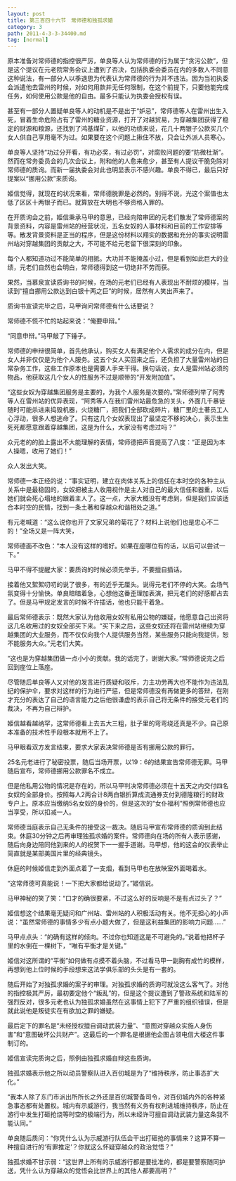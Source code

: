 ```yaml
---
layout: post
title: 第三百四十六节　常师德和独孤求婚
category: 3
path: 2011-4-3-3-34400.md
tag: [normal]
---
```


原本准备对常师德的指控很严厉，单良等人认为常师德的行为属于“贪污公款”，但是这个提议在元老院常务会议上遭到了否决，包括执委会委员在内的多数人不同意这种说法，有一部分人以季退思为代表认为常师德的行为并不违法。因为当初执委会派遣他去雷州的时候，对如何用款并无任何限制，在这个前提下，只要他能完成任务，如何使用公款是他的自由。最多只能认为执委会授权有误。

甚至有一部分人置疑单良等人的动机是不是出于“妒忌”，常师德等人在雷州出生入死，冒着生命危险占有了雷州的糖业资源，打开了对越贸易，为穿越集团获得了稳定的财源和粮源，还找到了鸿基煤矿，以他的功绩来说，花几十两银子公款买几个女人供自己享用毫不为过。如果要在这个问题上揪住不放，只会让外派人员寒心。

单良等人坚持“功过分开看，有功必奖，有过必罚”，对腐败问题的要“防微杜渐”。然而在常务委员会的几次会议上，附和他的人愈来愈少，甚至有人提议干脆免除对常师德的质询。而新一届执委会对此也明显表示不感兴趣。单良不得已，最后只好提案以“挪用公款”来质询。

姬信觉得，就现在的状况来看，常师德脱罪是必然的。别得不说，光这个案值也太低了区区十两银子而已。就算放在大明也不够资格入罪的。

在开质询会之前，姬信秉承马甲的意思，已经向陪审团的元老们散发了常师德案的背景资料，内容是雷州站的经营状况，五名女奴的人事材料和目前的工作安排等等。散发背景资料是正当的程序，但是这份材料以翔实的数据和充分的事实说明雷州站对穿越集团的贡献之大，不可能不给元老留下很深刻的印象。

每个人都知道功过不能简单的相抵。大功并不能掩盖小过，但是看到如此巨大的业绩，元老们自然也会明白，常师德得到这一切绝非不劳而获。

果然，当慕泉宣读质询书的时候，在场的元老们已经有人表现出不耐烦的模样，当读到“擅自挪用公款达到白银十两之巨”的时候，居然有人笑出声来了。

质询书宣读完毕之后，马甲询问常师德有什么话要说？

常师德不慌不忙的站起来说：“俺要申辩。”

“同意申辩。”马甲敲了下锤子。

常师德的申辩很简单，首先他承认，购买女人有满足他个人需求的成分在内，但是女人并非仅仅是为他个人服务。这五个女人买回来之后，还负担了大量雷州站的日常杂务工作，这些工作原本也是需要人手来干得。换句话说，女人是雷州站必须的物品，他获取这几个女人的性服务不过是顺带的“开发附加值”。

“这些女奴为穿越集团服务是主要的，为我个人服务是次要的。”常师德列举了阿秀等人在雷州站的优异表现，“阿秀等人在我们雷州站最危急的关头，外面几千暴徒随时可能杀进来捣毁机器，火烧糖厂，把我们全部砍成碎片，糖厂里的土著员工人心浮动，很多人想逃命了。只有这几个女奴表现出了最坚定不移的决心，表示生生死死都愿意跟着穿越集团，这是为什么，大家没有考虑过吗？”

众元老的的脸上露出不大能理解的表情，常师德把声音提高了八度：“正是因为本人操嗯，收用了她们！”

众人发出大笑。

常师德一本正经的说：“事实证明，建立在肉体关系上的信任在本时空的各种主从关系中是最稳固的，女奴把被主人收用视作是主人对自己的最大信任和器重，以后她们就会死心塌地的跟着主人了。这一点，大家大概没有考虑到，但是我们应该适合本时空的民情，找到一条土著和穿越众和谐相处之道。”

有元老喊道：“这么说你也开了文家兄弟的菊花了？材料上说他们也是忠心不二的！”全场又是一阵大笑，

常师德面不改色：“本人没有这样的嗜好。如果在座哪位有的话，以后可以尝试一下。”

马甲不得不提醒大家：要质询的时候必须先举手，不要擅自插话。

接着他又絮絮叨叨的说了很多，有的近乎无厘头。说得元老们不停的大笑。会场气氛变得十分愉快。单良暗暗着急，心想他这番歪理加表演，把元老们的好感都占去了。但是马甲规定发言的时候不许插话，他也只能干着急。

最后常师德表示：既然大家认为他收用女奴有私用公物的嫌疑，他愿意自己出资将这几名收用过的女奴全部买下来。“买下来之后，这些女奴还将在雷州站继续为穿越集团的大业服务，而不仅仅向我个人提供服务当然，某些服务只能向我提供，恕不能服务大众。”元老们大笑。

“这也是为穿越集团做一点小小的贡献。我的话完了，谢谢大家。”常师德说完之后回到座位上落座。

尽管随后单良等人又对他的发言进行质疑和驳斥，力主功劳再大也不能作为违法乱纪的保护伞，要求对这样的行为进行严惩，但是常师德没有再做更多的答辩，在刚才充分的表达了自己的语言能力之后他很谦虚的表示自己将无条件的接受元老们的裁决，不再为自己辩护。

姬信越看越纳罕，这常师德看上去五大三粗，肚子里的弯弯绕还真是不少。自己原本准备的技术性手段根本就用不上了。

马甲眼看双方发言结束，要求大家表决常师德是否有挪用公款的罪行。

25名元老进行了秘密投票，随后当场开票，以19：6的结果宣告常师德无罪。马甲随后宣布，常师德挪用公款罪名不成立。

但是他私用公物的情况是存在的，所以马甲判决常师德必须在十五天之内交付四名女奴的全部身价。按照每人2两合计8两白银折算成流通券支付到德隆粮行的财政专户上。原本应当缴纳5名女奴的身价的，但是这次的“女仆福利”照例常师德也应当享受，所以扣减一人。

常师德当庭表示自己无条件的接受这一裁决。随后马甲宣布常师德的质询到此结束。休庭30分钟之后再审理独孤求婚的案件。常师德向在场的所有人表示感谢，随后向身边陪同他到来的人的祝贺下一一握手道谢。马甲想，他的这会的仪表举止简直就是某部美国片里的经典镜头。

休庭的时候姬信走到外面点着了一支烟，看到马甲也在放映室外面喝着水。

“这常师德可真能说！一下把大家都给说动了。”姬信说。

马甲神秘的笑了笑：“口才的确很要紧，不过这么好的反响是不是有点过头了？”

姬信想这个结果毫无疑问和广州站、雷州站的人积极活动有关。他不无担心的小声说：“虽然常师德的事情多少有点小题大做了，但是这利益集团的影响力问题……”

马甲点点头：“的确有这样的倾向。不过你也知道这是不可避免的。”说着他把杯子里的水倒在一棵树下，“唯有平衡才是关键。”

姬信对这所谓的“平衡”如何做有点摸不着头脑，不过看马甲一副胸有成竹的模样，再想到他上位时候的手段想来这法学俱乐部的头头是有一套的。

随后开始了对独孤求婚的案子的审理。对独孤求婚的质询可就没这么客气了。对他的指控极其严厉，最初要定他个“叛乱”的，但是这个提议遭到了警政系统和陆军的强烈反对，很多元老也认为独孤求婚虽然在这事情上犯下了严重的组织错误，但是就此说他是叛徒实在有欲加之罪的嫌疑。

最后定下的罪名是“未经授权擅自调动武装力量”、“意图对穿越众实施人身伤害”和“意图破坏公共财产”。这最后的一个罪名是根据他企图占领电信大楼这件事制订的。

姬信宣读完质询之后，照例由独孤求婚自辩这些质询。

独孤求婚表示他之所以动员警察队进入百仞城是为了“维持秩序，防止事态扩大化。”

“我本人除了东门市派出所所长之外还是百仞城警备司令，对百仞城内外的各种紧急事态都有处置权。城内有示威游行，我当然有义务有权利进城维持秩序，防止在游行中发生打砸抢烧等时空的极端行为，所以未经许可擅自调动武装力量这条我不能认同。”

单良随后质问：“你凭什么认为示威游行队伍会干出打砸抢的事情来？这算不算一种擅自进行的‘有罪推定’？你就这么怀疑穿越众的政治觉悟？”

独孤求婚不甘示弱：“这世界上所有的示威游行都是要批准的，都是要警察随同护送，凭什么认为穿越众的觉悟会比世界上的其他人都要高明？”
